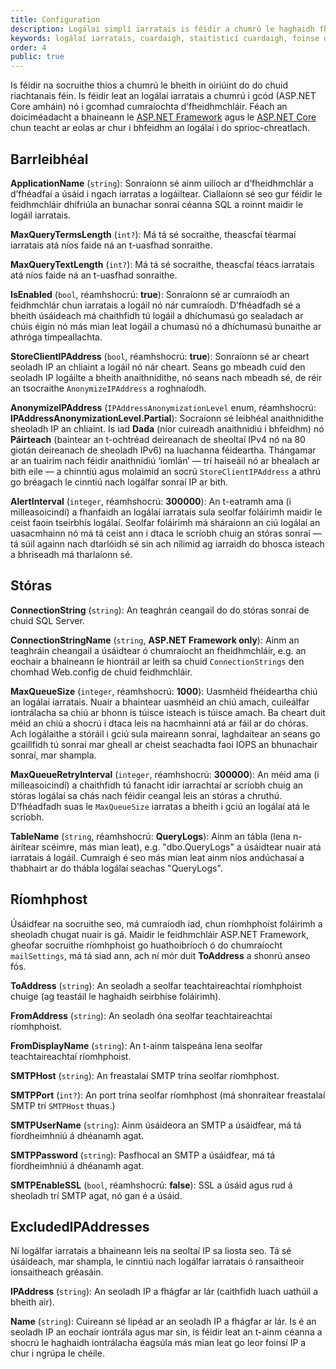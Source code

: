 ```yaml
---
title: Configuration
description: Logálaí simplí iarratais is féidir a chumrú le haghaidh fheidhmchláir ASP.NET agus ASP.NET Core
keywords: logálaí iarratais, cuardaigh, staitisticí cuardaigh, foinse oscailte, C#, .NET Core, dotnet, SQL Server, Fiontar & Scoil na Gaeilge, DCU
order: 4
public: true
---
```


Is féidir na socruithe thíos a chumrú le bheith in oiriúint do do chuid riachtanais féin. Is féidir leat an logálaí iarratais a chumrú i gcód (ASP.NET Core amháin) nó i gcomhad cumraíochta d’fheidhmchláir. Féach an doiciméadacht a bhaineann le [ASP.NET Framework](../net461) agus le [ASP.NET Core](../netcore) chun teacht ar eolas ar chur i bhfeidhm an logálaí i do sprioc-chreatlach.

## Barrleibhéal

**ApplicationName** (`string`): Sonraíonn sé ainm uilíoch ar d’fheidhmchlár a d’fhéadfaí a úsáid i ngach iarratas a logáiltear. Ciallaíonn sé seo gur féidir le feidhmchláir dhifriúla an bunachar sonraí céanna SQL a roinnt maidir le logáil iarratais.

**MaxQueryTermsLength** (`int?`): Má tá sé socraithe, theascfaí téarmaí iarratais atá níos faide ná an t-uasfhad sonraithe.

**MaxQueryTextLength** (`int?`): Má tá sé socraithe, theascfaí téacs iarratais atá níos faide ná an t-uasfhad sonraithe.

**IsEnabled** (`bool`, réamhshocrú: **true**): Sonraíonn sé ar cumraíodh an feidhmchlár chun iarratais a logáil nó nár cumraíodh. D’fhéadfadh sé a bheith úsáideach má chaithfidh tú logáil a dhíchumasú go sealadach ar chúis éigin nó más mian leat logáil a chumasú nó a dhíchumasú bunaithe ar athróga timpeallachta.

**StoreClientIPAddress** (`bool`, réamhshocrú: **true**): Sonraíonn sé ar cheart seoladh IP an chliaint a logáil nó nár cheart. Seans go mbeadh cuid den seoladh IP logáilte a bheith anaithnidithe, nó seans nach mbeadh sé, de réir an tsocraithe `AnonymizeIPAddress` a roghnaíodh. 

**AnonymizeIPAddress** (`IPAddressAnonymizationLevel` enum, réamhshocrú: **IPAddressAnonymizationLevel.Partial**): Socraíonn sé leibhéal anaithnidithe sheoladh IP an chliaint. Is iad **Dada** (níor cuireadh anaithnidiú i bhfeidhm) nó **Páirteach** (baintear an t-ochtréad deireanach de sheoltaí IPv4 nó na 80 giotán deireanach de sheoladh IPv6) na luachanna féideartha. Thángamar ar an tuairim nach féidir anaithnidiú ‘iomlán’ — trí haiseáil nó ar bhealach ar bith eile  — a chinntiú agus molaimid an socrú `StoreClientIPAddress` a athrú go bréagach le cinntiú nach logálfar sonraí IP ar bith.

**AlertInterval** (`integer`, réamhshocrú: **300000**): An t-eatramh ama (i milleasoicindí) a fhanfaidh an logálaí iarratais sula seolfar foláirimh maidir le ceist faoin tseirbhís logálaí. Seolfar foláirimh má sháraíonn an ciú logálaí an uasacmhainn nó má tá ceist ann i dtaca le scríobh chuig an stóras sonraí — tá súil againn nach dtarlóidh sé sin ach nílimid ag iarraidh do bhosca isteach a bhriseadh má tharlaíonn sé.

## Stóras

**ConnectionString** (`string`): An teaghrán ceangail do do stóras sonraí de chuid SQL Server.

**ConnectionStringName** (`string`, **ASP.NET Framework only**): Ainm an teaghráin cheangail a úsáidtear ó chumraíocht an fheidhmchláir, e.g. an eochair a bhaineann le hiontráil ar leith sa chuid `ConnectionStrings` den chomhad Web.config de chuid feidhmchláir. 

**MaxQueueSize** (`integer`, réamhshocrú: **1000**): Uasmhéid fhéideartha chiú an logálaí iarratais. Nuair a bhaintear uasmhéid an chiú amach, cuileálfar iontrálacha sa chiú ar bhonn is túisce isteach is túisce amach. Ba cheart duit méid an chiú a shocrú i dtaca leis na hacmhainní atá ar fáil ar do chóras. Ach logálaithe a stóráil i gciú sula maireann sonraí, laghdaítear an seans go gcaillfidh tú sonraí mar gheall ar cheist seachadta faoi IOPS an bhunachair sonraí, mar shampla.

**MaxQueueRetryInterval** (`integer`, réamhshocrú: **300000**): An méid ama (i milleasoicindí) a chaithfidh tú fanacht idir iarrachtaí ar scríobh chuig an stóras logálaí sa chás nach féidir ceangal leis an stóras a chruthú. D’fhéadfadh suas le `MaxQueueSize` iarratas a bheith i gciú an logálaí atá le scríobh.

**TableName** (`string`, réamhshocrú: **QueryLogs**): Ainm an tábla (lena n-áirítear scéimre, más mian leat), e.g. "dbo.QueryLogs" a úsáidtear nuair atá iarratais á logáil. Cumraigh é seo más mian leat ainm níos andúchasaí a thabhairt ar do thábla logálaí seachas "QueryLogs".

## Ríomhphost

Úsáidfear na socruithe seo, má cumraíodh iad, chun ríomhphoist foláirimh a sheoladh chugat nuair is gá. Maidir le feidhmchláir ASP.NET Framework, gheofar socruithe ríomhphoist go huathoibríoch ó do chumraíocht `mailSettings`, má tá siad ann, ach ní mór duit **ToAddress** a shonrú anseo fós.

**ToAddress** (`string`): An seoladh a seolfar teachtaireachtaí ríomhphoist chuige (ag teastáil le haghaidh seirbhíse foláirimh).

**FromAddress** (`string`): An seoladh óna seolfar teachtaireachtaí ríomhphoist.

**FromDisplayName** (`string`): An t-ainm taispeána lena seolfar teachtaireachtaí ríomhphoist.

**SMTPHost** (`string`): An freastalaí SMTP trína seolfar ríomhphost.

**SMTPPort** (`int?`): An port trína seolfar ríomhphost (má shonraítear freastalaí SMTP trí `SMTPHost` thuas.)

**SMTPUserName** (`string`): Ainm úsáideora an SMTP a úsáidfear, má tá fíordheimhniú á dhéanamh agat.

**SMTPPassword** (`string`): Pasfhocal an SMTP a úsáidfear, má tá fíordheimhniú á dhéanamh agat.

**SMTPEnableSSL** (`bool`, réamhshocrú: **false**): SSL a úsáid agus rud á sheoladh trí SMTP agat, nó gan é a úsáid.

## ExcludedIPAddresses

Ní logálfar iarratais a bhaineann leis na seoltaí IP sa liosta seo. Tá sé úsáideach, mar shampla, le cinntiú nach logálfar iarratais ó ransaitheoir ionsaitheach gréasáin.

**IPAddress** (`string`): An seoladh IP a fhágfar ar lár (caithfidh luach uathúil a bheith air).

**Name** (`string`): Cuireann sé lipéad ar an seoladh IP a fhágfar ar lár. Is é an seoladh IP an eochair iontrála agus mar sin, is féidir leat an t-ainm céanna a shocrú le haghaidh iontrálacha éagsúla más mian leat go leor foinsí IP a chur i ngrúpa le chéile.
